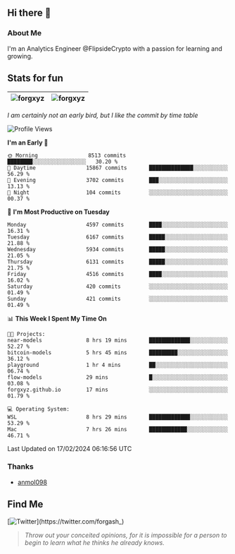 ## Hi there 👋

### About Me

I'm an Analytics Engineer @FlipsideCrypto with a passion for learning and growing.
  
## Stats for fun

| <img align="center" src="https://github-readme-streak-stats.herokuapp.com/?user=forgxyz&theme=tokyonight" alt="forgxyz" /> | <img align="center" src="https://github-readme-stats.vercel.app/api?username=forgxyz&theme=tokyonight&show_icons=true" alt="forgxyz" /> |
| ------------- |------------- |

*I am certainly not an early bird, but I like the commit by time table*  

<!--START_SECTION:waka-->
![Profile Views](http://img.shields.io/badge/Profile%20Views-0-blue)

**I'm an Early 🐤** 

```text
🌞 Morning                8513 commits        ████████░░░░░░░░░░░░░░░░░   30.20 % 
🌆 Daytime                15867 commits       ██████████████░░░░░░░░░░░   56.29 % 
🌃 Evening                3702 commits        ███░░░░░░░░░░░░░░░░░░░░░░   13.13 % 
🌙 Night                  104 commits         ░░░░░░░░░░░░░░░░░░░░░░░░░   00.37 % 
```
📅 **I'm Most Productive on Tuesday** 

```text
Monday                   4597 commits        ████░░░░░░░░░░░░░░░░░░░░░   16.31 % 
Tuesday                  6167 commits        █████░░░░░░░░░░░░░░░░░░░░   21.88 % 
Wednesday                5934 commits        █████░░░░░░░░░░░░░░░░░░░░   21.05 % 
Thursday                 6131 commits        █████░░░░░░░░░░░░░░░░░░░░   21.75 % 
Friday                   4516 commits        ████░░░░░░░░░░░░░░░░░░░░░   16.02 % 
Saturday                 420 commits         ░░░░░░░░░░░░░░░░░░░░░░░░░   01.49 % 
Sunday                   421 commits         ░░░░░░░░░░░░░░░░░░░░░░░░░   01.49 % 
```


📊 **This Week I Spent My Time On** 

```text
🐱‍💻 Projects: 
near-models              8 hrs 19 mins       █████████████░░░░░░░░░░░░   52.27 % 
bitcoin-models           5 hrs 45 mins       █████████░░░░░░░░░░░░░░░░   36.12 % 
playground               1 hr 4 mins         ██░░░░░░░░░░░░░░░░░░░░░░░   06.74 % 
flow-models              29 mins             █░░░░░░░░░░░░░░░░░░░░░░░░   03.08 % 
forgxyz.github.io        17 mins             ░░░░░░░░░░░░░░░░░░░░░░░░░   01.79 % 

💻 Operating System: 
WSL                      8 hrs 29 mins       █████████████░░░░░░░░░░░░   53.29 % 
Mac                      7 hrs 26 mins       ████████████░░░░░░░░░░░░░   46.71 % 
```


 Last Updated on 17/02/2024 06:16:56 UTC
<!--END_SECTION:waka-->

### Thanks
 - [anmol098](https://github.com/anmol098/waka-readme-stats/)
  
## Find Me
[![Twitter](https://img.shields.io/twitter/url/https/twitter.com/forgash_.svg?style=social&label=Follow%20%40forgash_)](https://twitter.com/forgash_)


> *Throw out your conceited opinions, for it is impossible for a person to begin to learn what he thinks he already knows.* 
